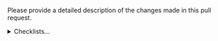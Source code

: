 Please provide a detailed description of the changes made in this pull request.

<details><summary>Checklists...</summary>

## Contributors Checklist

- [ ] Added new tests, or not needed, or not feasible
- [ ] Provided an example (e.g. screenshot) to aid review or the PR is self-explanatory
- [ ] Updated the official documentation or not needed
- [ ] No breaking changes were made, or a `BREAKING CHANGE: xxx` message was included in the description
- [ ] Added references to related issues and PRs
- [ ] Provided any useful hints for running manual tests
- [ ] Added new benchmarks to [generated graphs](https://gnoland.github.io/benchmarks), if any. More info [here](https://github.com/gnolang/gno/blob/master/.benchmarks/README.md).
</details>
